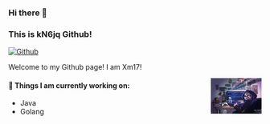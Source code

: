 ### Hi there 👋 
### This is kN6jq Github!

[![Github](https://img.shields.io/badge/-Github-000?style=flat&logo=Github&logoColor=white)](https://github.com/kN6jq)


Welcome to my Github page! I am Xm17!  

<img align="right" alt="img" src="https://github.com/FernandoRoldan93/FernandoRoldan93/blob/master/cover_image.jpg" width="20%" height="auto" />


#### 🌱 Things I am currently working on: 
- Java
- Golang
